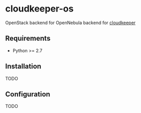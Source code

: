 # cloudkeeper-os
OpenStack backend for OpenNebula backend for [cloudkeeper](https://github.com/the-cloudkeeper-project/cloudkeeper)

## Requirements
* Python >= 2.7

## Installation

TODO

## Configuration

TODO
